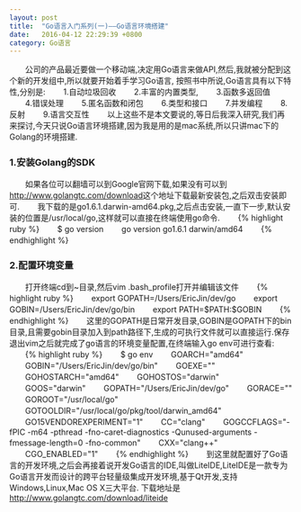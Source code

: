 ```yaml
---
layout: post
title:  "Go语言入门系列(一)——Go语言环境搭建"
date:   2016-04-12 22:29:39 +0800
category: Go语言
---
```

<p> 
　　公司的产品最近要做一个移动端,决定用Go语言来做API,然后,我就被分配到这个新的开发组中,所以就要开始着手学习Go语言,
按照书中所说,Go语言具有以下特性,分别是:
　　1.自动垃圾回收
　　2.丰富的内置类型,
　　3.函数多返回值
　　4.错误处理
　　5.匿名函数和闭包
　　6.类型和接口
　　7.并发编程
　　8.反射
　　9.语言交互性
　　以上这些不是本文要说的,等日后我深入研究,我们再来探讨,今天只说Go语言环境搭建,因为我是用的是mac系统,所以只讲mac下的Golang的环境搭建.
　　<h3>1.安装Golang的SDK</h3>
　　如果各位可以翻墙可以到Google官网下载,如果没有可以到<a href="http://www.golangtc.com/download" target="_blank">http://www.golangtc.com/download</a>这个地址下载最新安装包,之后双击安装即可.
　　我下载的是go1.6.1.darwin-amd64.pkg,之后点击安装,一直下一步,默认安装的位置是/usr/local/go,这样就可以直接在终端使用go命令.
　　{% highlight ruby %}
　　$ go version
　　go version go1.6.1 darwin/amd64
　　{% endhighlight %}
　　<h3>2.配置环境变量</h3>
　　打开终端cd到~目录,然后vim .bash_profile打开并编辑该文件
　　{% highlight ruby %}
　　export GOPATH=/Users/EricJin/dev/go
　　export GOBIN=/Users/EricJin/dev/go/bin
　　export PATH=$PATH:$GOBIN
　　{% endhighlight %}
　　这里的GOPATH是日常开发目录,GOBIN是GOPATH下的bin目录,且需要gobin目录加入到path路径下,生成的可执行文件就可以直接运行.保存退出vim之后就完成了go语言的环境变量配置,在终端输入go env可进行查看:
　　{% highlight ruby %}
　　$ go env
　　GOARCH="amd64"
　　GOBIN="/Users/EricJin/dev/go/bin"
　　GOEXE=""
　　GOHOSTARCH="amd64"
　　GOHOSTOS="darwin"
　　GOOS="darwin"
　　GOPATH="/Users/EricJin/dev/go"
　　GORACE=""
　　GOROOT="/usr/local/go"
　　GOTOOLDIR="/usr/local/go/pkg/tool/darwin_amd64"
　　GO15VENDOREXPERIMENT="1"
　　CC="clang"
　　GOGCCFLAGS="-fPIC -m64 -pthread -fno-caret-diagnostics -Qunused-arguments -fmessage-length=0 -fno-common"
　　CXX="clang++"
　　CGO_ENABLED="1"
　　{% endhighlight %}
　　到这里就配置好了Go语言的开发环境,之后会再接着说开发Go语言的IDE,叫做LiteIDE,LiteIDE是一款专为Go语言开发而设计的跨平台轻量级集成开发环境,基于Qt开发,支持Windows,Linux,Mac OS X三大平台.
下载地址是<a href="http://www.golangtc.com/download/liteide" target="_blank">http://www.golangtc.com/download/liteide</a>
</p>